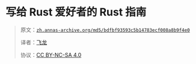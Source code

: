 # 写给 Rust 爱好者的 Rust 指南

> 原文：[`zh.annas-archive.org/md5/bdfbf93593c5b14783ecf008a8b9f4e0`](https://zh.annas-archive.org/md5/bdfbf93593c5b14783ecf008a8b9f4e0)
> 
> 译者：[飞龙](https://github.com/wizardforcel)
> 
> 协议：[CC BY-NC-SA 4.0](http://creativecommons.org/licenses/by-nc-sa/4.0/)